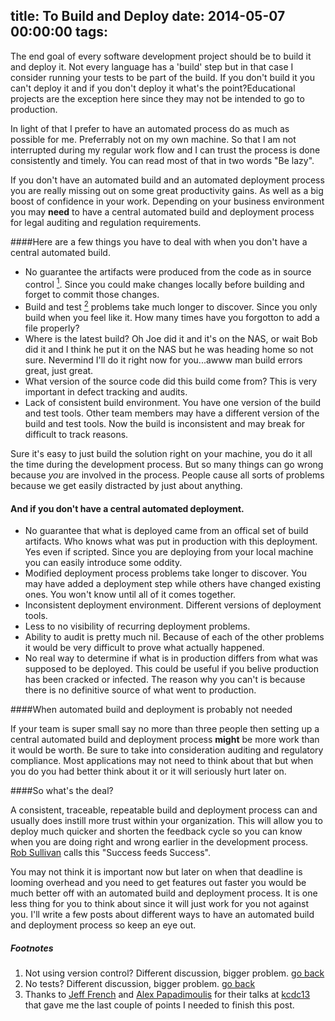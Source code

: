 title: To Build and Deploy
date: 2014-05-07 00:00:00
tags:
---
The end goal of every software development project should be to build it and deploy it. Not every language has a 'build' step but in that case I consider running your tests to be part of the build. If you don't build it you can't deploy it and if you don't deploy it what's the point?<!--more-->Educational projects are the exception here since they may not be intended to go to production.

In light of that I prefer to have an automated process do as much as possible for me. Preferrably not on my own machine. So that I am not interrupted during my regular work flow and I can trust the process is done consistently and timely. You can read most of that in two words "Be lazy".

If you don't have an automated build and an automated deployment process you are really missing out on some great productivity gains. As well as a big boost of confidence in your work. Depending on your business environment you may **need** to have a central automated build and deployment process for legal auditing and regulation requirements.

####Here are a few things you have to deal with when you don't have a central automated build.

* No guarantee the artifacts were produced from the code as in source control <a href='#note1' id='source1'><sup>1</sup></a>. Since you could make changes locally before building and forget to commit those changes.
* Build and test <a href='#note2' id='source2'><sup>2</sup></a> problems take much longer to discover. Since you only build when you feel like it. How many times have you forgotton to add a file properly?
* Where is the latest build? Oh Joe did it and it's on the NAS, or wait Bob did it and I think he put it on the NAS but he was heading home so not sure. Nevermind I'll do it right now for you...awww man build errors great, just great.
* What version of the source code did this build come from? This is very important in defect tracking and audits.
* Lack of consistent build environment. You have one version of the build and test tools. Other team members may have a different version of the build and test tools. Now the build is inconsistent and may break for difficult to track reasons.

Sure it's easy to just build the solution right on your machine, you do it all the time during the development process. But so many things can go wrong because *you* are involved in the process. People cause all sorts of problems because we get easily distracted by just about anything.

#### And if you don't have a central automated deployment.

* No guarantee that what is deployed came from an offical set of build artifacts. Who knows what was put in production with this deployment. Yes even if scripted. Since you are deploying from your local machine you can easily introduce some oddity.
* Modified deployment process problems take longer to discover. You may have added a deployment step while others have changed existing ones. You won't know until all of it comes together.
* Inconsistent deployment environment. Different versions of deployment tools.
* Less to no visibility of recurring deployment problems.
* Ability to audit is pretty much nil. Because of each of the other problems it would be very difficult to prove what actually happened.
* No real way to determine if what is in production differs from what was supposed to be deployed. This could be useful if you belive production has been cracked or infected. The reason why you can't is because there is no definitive source of what went to production.

####When automated build and deployment is probably not needed

If your team is super small say no more than three people then setting up a central automated build and deployment process **might** be more work than it would be worth. Be sure to take into consideration auditing and regulatory compliance. Most applications may not need to think about that but when you do you had better think about it or it will seriously hurt later on.

####So what's the deal?

A consistent, traceable, repeatable build and deployment process can and usually does instill more trust within your organization. This will allow you to deploy much quicker and shorten the feedback cycle so you can know when you are doing right and wrong earlier in the development process. [Rob Sullivan](http://twitter.com/datachomp) calls this "Success feeds Success".

You may not think it is important now but later on when that deadline is looming overhead and you need to get features out faster you would be much better off with an automated build and deployment process. It is one less thing for you to think about since it will just work for you not against you. I'll write a few posts about different ways to have an automated build and deployment process so keep an eye out.

##### Footnotes
1. Not using version control? Different discussion, bigger problem. <a id='note1' href='#source1'>go back</a>
2. No tests? Different discussion, bigger problem. <a id='note2' href='#source2'>go back</a>
0. Thanks to [Jeff French](http://www.twitter.com/jeff_french) and [Alex Papadimoulis](http://www.twitter.com/apapadimoulis) for their talks at [kcdc13](http://kcdc.info) that gave me the last couple of points I needed to finish this post.
